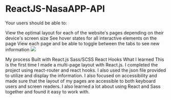# ReactJS-NasaAPP-API
Your users should be able to:

View the optimal layout for each of the website's pages depending on their device's screen size
See hover states for all interactive elements on the page
View each page and be able to toggle between the tabs to see new information
![](https://github.com/muratavci05/ReactJS-NasaAPP-API/blob/0bca56c619b91fcd14196184caad71f3a13672ca/src/assets/view.gif)

My process
Built with
React.js
Sass/SCSS
React Hooks
What I learned
This is the first time I made a multi-page layout with React.js. I completed the project using react-router and react hooks. I also used the json file provided to utilize and display the information. I also focused on accessibility and made sure that the layout of my pages are accessible to both keyboard users and screen readers. I also learned a lot about using React and Sass together and found it easy to work with.

